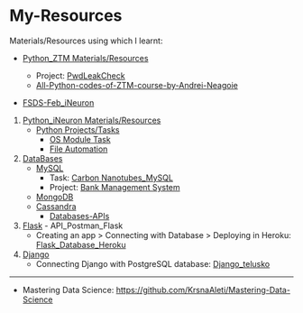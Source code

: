 # My-Resources
Materials/Resources using which I learnt:

 -  [Python_ZTM Materials/Resources](https://github.com/KrsnaAleti/My_Resources/tree/main/Python_ZTM)
     * Project: [PwdLeakCheck](https://github.com/KrsnaAleti/PwdLeakCheck)
     * [All-Python-codes-of-ZTM-course-by-Andrei-Neagoie](https://github.com/KrsnaAleti/All-Python-codes-of-ZTM-course-by-Andrei-Neagoie)


- [FSDS-Feb_iNeuron](https://ineuron.ai/course/full-stack-data-science-feb21-batch?source=learn_page)

1. [Python_iNeuron Materials/Resources](https://github.com/KrsnaAleti/My_Resources/tree/main/Python_iNeuron)
   *  [Python Projects/Tasks](https://github.com/KrsnaAleti/My_Resources/tree/main/Python_iNeuron/Tasks_Challenges)
      * [OS Module Task](https://github.com/KrsnaAleti/My_Resources/tree/main/Python_iNeuron/Tasks_Challenges/OS%20Module%20Task)
      * [File Automation](https://github.com/KrsnaAleti/My_Resources/tree/main/Python_iNeuron/Tasks_Challenges/File%20Automation%20Task)
2. [DataBases](https://github.com/KrsnaAleti/My_Resources/tree/main/Databases)
   * [MySQL](https://github.com/KrsnaAleti/My_Resources/tree/main/Databases/MySQL)
      * Task: [Carbon Nanotubes_MySQL](https://github.com/KrsnaAleti/My_Resources/tree/main/Databases/MySQL/Tasks_Challenges)
      * Project: [Bank Management System](https://github.com/KrsnaAleti/Bank-Management-System_MySQL)
   * [MongoDB](https://github.com/KrsnaAleti/My_Resources/tree/main/Databases/MongoDB)
   * [Cassandra](https://github.com/KrsnaAleti/My_Resources/tree/main/Databases/Cassandra)
     * [Databases-APIs](https://github.com/KrsnaAleti/My_Resources/tree/main/Databases/Databases_APIs)
3. [Flask](https://github.com/KrsnaAleti/My_Resources/tree/main/Flask) - API_Postman_Flask
    * Creating an app > Connecting with Database > Deploying in Heroku: [Flask_Database_Heroku](https://github.com/KrsnaAleti/My_Resources/tree/main/Flask_Database_Heroku)
4. [Django](https://github.com/KrsnaAleti/My_Resources/tree/main/Django)
     * Connecting Django with PostgreSQL database: [Django_telusko](https://github.com/KrsnaAleti/My_Resources/tree/main/Django_telusko)
---------------------------------------------------------------------------------------------------------------------------------------------------

- Mastering Data Science: https://github.com/KrsnaAleti/Mastering-Data-Science
